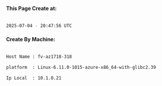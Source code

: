 
   
#### This Page Create at:

```bash

2025-07-04 - 20:47:56 UTC

```

#### Create By Machine:

```bash

Host Name : fv-az1718-318

platform  : Linux-6.11.0-1015-azure-x86_64-with-glibc2.39

Ip Local  : 10.1.0.21

```

